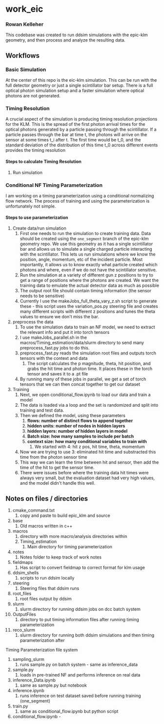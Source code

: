 # work_eic
### Rowan Kelleher

This codebase was created to run ddsim simulations with the epic-klm geometry, and then process and analyze the resulting data.

## Workflows
### Basic Simulation

At the center of this repo is the eic-klm simulation. This can be run with the full detector geometry or just a single scintillator bar setup. There is a full optical photon simulation setup and a faster simulation where optical photons are not generated.

### Timing Resolution

A crucial aspect of the simulation is producing timing resolution projections for the KLM. This is the spread of the first photon arrival times for the optical photons generated by a particle passing through the scintillator. If a particle passes through the bar at time t, the photons will arrive on the sensor at some times t_i after t. The first time would be t_0, and the standard deviation of the distribution of this time t_0 across different events provides the timing resolution

#### Steps to calculate Timing Resolution

1. Run simulation

### Conditional NF Timing Parameterization

I am working on a timing parameterization using a conditional normalizing flow network. The process of training and using the parameterization is unfortunately not simple.

#### Steps to use parameterization
1. Create data/run simulation
   1. First one needs to run the simulation to create training data. Data should be created using the `one_segment` branch of the epic-klm geometry repo. We use this geometry as it has a single scintillator bar and allows us to simulate a single charged particle interacting with the scintillator. This lets us run simulations where we know the position, angle, momentum, etc of the incident particle. Most importantly, it allows us to know exactly what particle created which photons and where, even if we do not have the scintillator sensitive.
   1. Run the simulation at a variety of different gun z positions to try to get a range of positions where the photons are created. We want the training data to emulate the actual detector data as much as possible
   1. The output root file should contain timing information (the sensor needs to be sensitive)
   1. Currently I use the makeJobs_full_theta_vary_z.sh script to generate these - this script uses the variation_pos.py steering file and creates many different scripts with different z positions and tunes the theta values to ensure we don't miss the bar.
1. preprocess the data
   1. To use the simulation data to train an NF model, we need to extract the relevant info and put it into torch tensors
   1. I use makeJobs_parallel.sh in the macros/Timing_estimation/data/slurm directory to send many preprocess_fast.py jobs to do this.
   1. preprocess_fast.py reads the simulation root files and outputs torch tensors with the context and data
      1. The script calculates the p magnitude, theta, hit position, and grabs the hit time and photon time. It places these in the torch tensor and saves it to a .pt file
   1. By running many of these jobs in parallel, we get a set of torch tensors that we can then concat together to get our dataset
1. Training
   1. Next, we open conditional_flow.ipynb to load our data and train a model
   1. The data is loaded via a loop and the set is randomized and split into training and test data.
   1. Then we defined the model, using these parameters
      1. **flows: number of distinct flows to append together**
      1. **hidden units: number of nodes in hidden layers**
      1. **hidden layers: number of hidden layers in model**
      1. **Batch size: how many samples to include per batch**
      1. **context size: how many conditional variables to train with**
          1. We started with 4: hit z pos, hit time, theta, momentum
	 1. Now we are trying to use 3: eliminated hit time and substracted this time from the photon sensor time
	 1. This way we can learn the time between hit and sensor, then add the time of the hit to get the sensor time.
	 1. There were issues before where the training data hit times were always very small, but the evaluation dataset had very high values, and the model didn't handle this well.


## Notes on files / directories
1. cmake_command.txt
   1. copy and paste to build epic_klm and source
1. base
   1. Old macros written in c++
1. macros
   1. directory with more macro/analysis directories within
   1. Timing_estimation
      1. Main directory for timing parameterization
1. notes
   1. Notes folder to keep track of work notes
1. fieldmaps
   1. Has script to convert fieldmap to correct format for klm usage
1. ddsim_shells
   1. scripts to run ddsim locally
1. steering
   1. Steering files that ddsim runs
1. root_files
   1. root files output by ddsim
1. slurm
   1. slurm directory for running ddsim jobs on dcc batch system
1. OutputFiles
   1. directory to put timing information files after running timing parameterization
1. reco_slurm
   1. slurm directory for running both ddsim simulations and then timing parameterization after


Timing Parameterization file system
1. sampling_slurm
   1. runs sample.py on batch system - same as inference_data
1. sample.py
   1. loads in pre-trained NF and performs inference on real data
1. inference_Data.ipynb
   1. same as sample.py but notebook
1. inference.ipynb
   1. runs inference on test dataset saved before running training (one_segment)
1. train.py
   1. same as conditional_flow.ipynb but python script
1. conditional_flow.ipynb - 